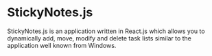 # StickyNotes.js

StickyNotes.js is an application written in React.js which allows you to dynamically add, move, modify and delete task lists similar to the application well known from Windows.

